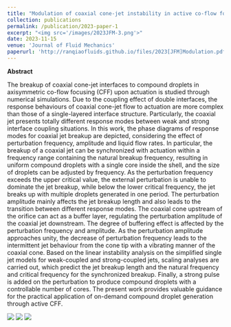 ```yaml
---
title: "Modulation of coaxial cone-jet instability in active co-flow focusing"
collection: publications
permalink: /publication/2023-paper-1
excerpt: "<img src='/images/2023JFM-3.png'>"
date: 2023-11-15
venue: 'Journal of Fluid Mechanics'
paperurl: 'http://ranqiaofluids.github.io/files/2023[JFM]Modulation.pdf'
---
```


__Abstract__

The breakup of coaxial cone-jet interfaces to compound droplets in axisymmetric co-flow focusing (CFF) upon actuation is studied through numerical simulations. Due to the coupling effect of double interfaces, the response behaviours of coaxial cone-jet flow to actuation are more complex than those of a single-layered interface structure. Particularly, the coaxial jet presents totally different response modes between weak and strong interface coupling situations. In this work, the phase diagrams of response modes for coaxial jet breakup are depicted, considering the effect of perturbation frequency, amplitude and liquid flow rates. In particular, the breakup of a coaxial jet can be synchronized with actuation within a frequency range containing the natural breakup frequency, resulting in uniform compound droplets with a single core inside the shell, and the size of droplets can be adjusted by frequency. As the perturbation frequency exceeds the upper critical value, the external perturbation is unable to dominate the jet breakup, while below the lower critical frequency, the jet breaks up with multiple droplets generated in one period. The perturbation amplitude mainly affects the jet breakup length and also leads to the transition between different response modes. The coaxial cone upstream of the orifice can act as a buffer layer, regulating the perturbation amplitude of the coaxial jet downstream. The degree of buffering effect is affected by the perturbation frequency and amplitude. As the perturbation amplitude approaches unity, the decrease of perturbation frequency leads to the intermittent jet behaviour from the cone tip with a vibrating manner of the coaxial cone. Based on the linear instability analysis on the simplified single jet models for weak-coupled and strong-coupled jets, scaling analyses are carried out, which predict the jet breakup length and the natural frequency and critical frequency for the synchronized breakup. Finally, a strong pulse is added on the perturbation to produce compound droplets with a controllable number of cores. The present work provides valuable guidance for the practical application of on-demand compound droplet generation through active CFF.

<img src='/images/2023JFM-1.png'>

<img src='/images/2023JFM-2.png'>

<img src='/images/2023JFM-3.png'>
